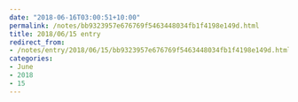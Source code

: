 ```yaml
---
date: "2018-06-16T03:00:51+10:00"
permalink: /notes/bb9323957e676769f5463448034fb1f4198e149d.html
title: 2018/06/15 entry
redirect_from:
- /notes/entry/2018/06/15/bb9323957e676769f5463448034fb1f4198e149d.html
categories:
- June
- 2018
- 15
---
```

